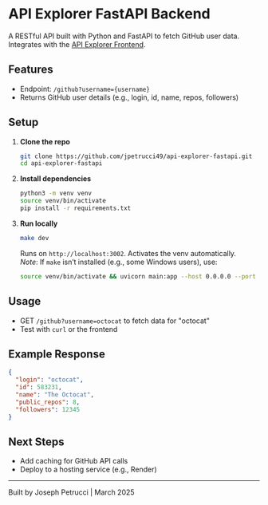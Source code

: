 # API Explorer FastAPI Backend

A RESTful API built with Python and FastAPI to fetch GitHub user data. Integrates with the [API Explorer Frontend](https://github.com/jpetrucci49/api-explorer-frontend).

## Features
- Endpoint: `/github?username={username}`
- Returns GitHub user details (e.g., login, id, name, repos, followers)

## Setup
1. **Clone the repo**  
   ```bash
   git clone https://github.com/jpetrucci49/api-explorer-fastapi.git
   cd api-explorer-fastapi
   ```
2. **Install dependencies**  
   ```bash
   python3 -m venv venv
   source venv/bin/activate
   pip install -r requirements.txt
   ```
3. **Run locally**  
   ```bash
   make dev
   ```  
   Runs on `http://localhost:3002`. Activates the venv automatically.  
   *Note*: If `make` isn’t installed (e.g., some Windows users), use:  
   ```bash
   source venv/bin/activate && uvicorn main:app --host 0.0.0.0 --port 3002 --reload
   ```

## Usage
- GET `/github?username=octocat` to fetch data for "octocat"
- Test with `curl` or the frontend

## Example Response
```json
{
  "login": "octocat",
  "id": 583231,
  "name": "The Octocat",
  "public_repos": 8,
  "followers": 12345
}
```

## Next Steps
- Add caching for GitHub API calls
- Deploy to a hosting service (e.g., Render)

---
Built by Joseph Petrucci | March 2025